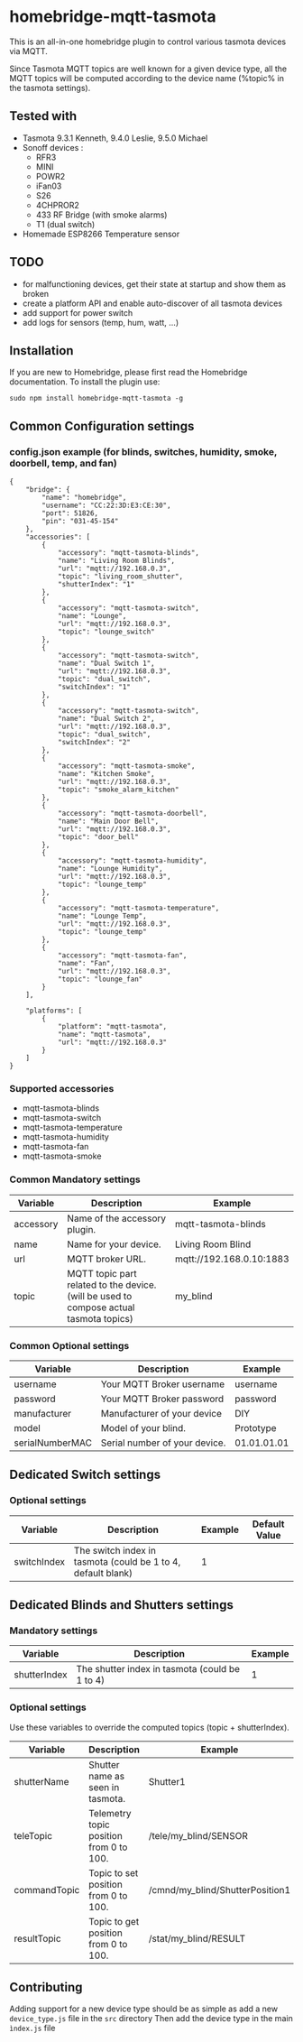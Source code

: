 # homebridge-mqtt-tasmota
This is an all-in-one homebridge plugin to control various tasmota devices via MQTT.

Since Tasmota MQTT topics are well known for a given device type, all the MQTT topics will be computed according to the device name (%topic% in the tasmota settings).


## Tested with
 - Tasmota 9.3.1 Kenneth, 9.4.0 Leslie, 9.5.0 Michael
 - Sonoff devices :
    - RFR3
    - MINI
    - POWR2
    - iFan03
    - S26
    - 4CHPROR2
    - 433 RF Bridge (with smoke alarms)
    - T1 (dual switch)
  - Homemade ESP8266 Temperature sensor

## TODO
 - for malfunctioning devices, get their state at startup and show them as broken
 - create a platform API and enable auto-discover of all tasmota devices
 - add support for power switch
 - add logs for sensors (temp, hum, watt, ...)

## Installation

If you are new to Homebridge, please first read the Homebridge documentation. To install the plugin use:
```
sudo npm install homebridge-mqtt-tasmota -g
```

## Common Configuration settings

### config.json example (for blinds, switches, humidity, smoke, doorbell, temp, and fan)
```
{
    "bridge": {
        "name": "homebridge",
        "username": "CC:22:3D:E3:CE:30",
        "port": 51826,
        "pin": "031-45-154"
    },
    "accessories": [
        {
            "accessory": "mqtt-tasmota-blinds",
            "name": "Living Room Blinds",
            "url": "mqtt://192.168.0.3",
            "topic": "living_room_shutter",
            "shutterIndex": "1"
        },
        {
            "accessory": "mqtt-tasmota-switch",
            "name": "Lounge",
            "url": "mqtt://192.168.0.3",
            "topic": "lounge_switch"
        },
        {
            "accessory": "mqtt-tasmota-switch",
            "name": "Dual Switch 1",
            "url": "mqtt://192.168.0.3",
            "topic": "dual_switch",
            "switchIndex": "1"
        },
        {
            "accessory": "mqtt-tasmota-switch",
            "name": "Dual Switch 2",
            "url": "mqtt://192.168.0.3",
            "topic": "dual_switch",
            "switchIndex": "2"
        },
        {
            "accessory": "mqtt-tasmota-smoke",
            "name": "Kitchen Smoke",
            "url": "mqtt://192.168.0.3",
            "topic": "smoke_alarm_kitchen"
        },
        {
            "accessory": "mqtt-tasmota-doorbell",
            "name": "Main Door Bell",
            "url": "mqtt://192.168.0.3",
            "topic": "door_bell"
        },
        {
            "accessory": "mqtt-tasmota-humidity",
            "name": "Lounge Humidity",
            "url": "mqtt://192.168.0.3",
            "topic": "lounge_temp"  
        },
        {
            "accessory": "mqtt-tasmota-temperature",
            "name": "Lounge Temp",
            "url": "mqtt://192.168.0.3",
            "topic": "lounge_temp"
        },
        {
            "accessory": "mqtt-tasmota-fan",
            "name": "Fan",
            "url": "mqtt://192.168.0.3",
            "topic": "lounge_fan"
        }
    ],

    "platforms": [
        {
            "platform": "mqtt-tasmota",
            "name": "mqtt-tasmota",
            "url": "mqtt://192.168.0.3"
        }
    ]
}
```
### Supported accessories

 - mqtt-tasmota-blinds
 - mqtt-tasmota-switch
 - mqtt-tasmota-temperature
 - mqtt-tasmota-humidity
 - mqtt-tasmota-fan
 - mqtt-tasmota-smoke


### Common Mandatory settings
| Variable | Description | Example |
| --- | --- | --- |
| accessory | Name of the accessory plugin. | mqtt-tasmota-blinds |
| name | Name for your device. | Living Room Blind |
| url | MQTT broker URL. | mqtt://192.168.0.10:1883 |
| topic | MQTT topic part related to the device. (will be used to compose actual tasmota topics) | my_blind |


### Common Optional settings
| Variable | Description | Example |
| --- | --- | --- |
| username | Your MQTT Broker username | username |
| password | Your MQTT Broker password | password |
| manufacturer | Manufacturer of your device | DIY |
| model | Model of your blind. | Prototype |
| serialNumberMAC | Serial number of your device. | 01.01.01.01 |



## Dedicated Switch settings
### Optional settings
| Variable | Description | Example | Default Value
| --- | --- | --- | --- |
| switchIndex | The switch index in tasmota (could be 1 to 4, default blank) | 1 | |


## Dedicated Blinds and Shutters settings
### Mandatory settings
| Variable | Description | Example |
| --- | --- | --- |
| shutterIndex | The shutter index in tasmota (could be 1 to 4) | 1 |

### Optional settings
Use these variables to override the computed topics (topic + shutterIndex). 

| Variable | Description | Example | Default Value
| --- | --- | --- | --- |
| shutterName | Shutter name as seen in tasmota. | Shutter1 | Shutter{shutterIndex} |
| teleTopic | Telemetry topic position from 0 to 100. | /tele/my_blind/SENSOR | /tele/{topic}/SENSOR |
| commandTopic | Topic to set position from 0 to 100. | /cmnd/my_blind/ShutterPosition1 | /cmnd/{topic}/ShutterPosition{shutterIndex} |
| resultTopic | Topic to get position from 0 to 100. | /stat/my_blind/RESULT | /stat/{topic}/RESULT |

## Contributing

Adding support for a new device type should be as simple as add a new ```device_type.js``` file in the ```src``` directory
Then add the device type in the main ```ìndex.js``` file
